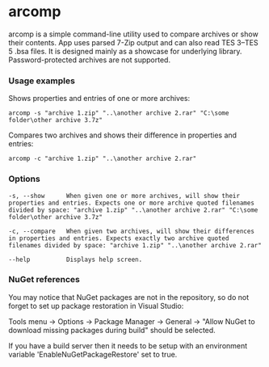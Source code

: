 ﻿# arcomp

arcomp is a simple command-line utility used to compare archives or show their contents. App uses parsed 7-Zip output and can also read TES 3–TES 5 .bsa files.
It is designed mainly as a showcase for underlying library. Password-protected archives are not supported.

### Usage examples

Shows properties and entries of one or more archives:

    arcomp -s "archive 1.zip" "..\another archive 2.rar" "C:\some folder\other archive 3.7z"

Compares two archives and shows their difference in properties and entries:

    arcomp -c "archive 1.zip" "..\another archive 2.rar"



### Options

    -s, --show      When given one or more archives, will show their properties and entries. Expects one or more archive quoted filenames divided by space: "archive 1.zip" "..\another archive 2.rar" "C:\some folder\other archive 3.7z"

    -c, --compare   When given two archives, will show their differences in properties and entries. Expects exactly two archive quoted filenames divided by space: "archive 1.zip" "..\another archive 2.rar"

    --help          Displays help screen.


### NuGet references
You may notice that NuGet packages are not in the repository, so do not forget to set up package restoration in Visual Studio:

Tools menu → Options → Package Manager → General → "Allow NuGet to download missing packages during build" should be selected.

If you have a build server then it needs to be setup with an environment variable 'EnableNuGetPackageRestore' set to true.